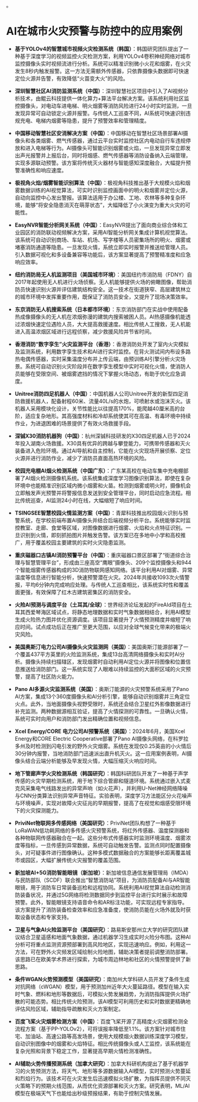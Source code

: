 。

# AI在城市火灾预警与防控中的应用案例

- **基于YOLOv4的智慧城市视频火灾检测系统（韩国）**：韩国研究团队提出了一种基于深度学习的视频监控火灾检测方案，利用YOLOv4卷积神经网络对城市监控摄像头实时视频流进行分析。系统可以精准识别微小火花和烟雾，在火灾发生8秒内触发报警。这一方法无需额外传感器，只依靠摄像头数据即可快速定位火源并告警，有效降低“火苗变大火”的风险。
    
- **深圳智慧社区AI消防监测系统（中国）**：深圳智慧社区项目中引入了AI视频分析技术，由鲲云科技提供一体化算力+算法平台解决方案。该系统利用社区监控摄像头，对电动车进电梯、明火烟雾等消防风险进行24小时实时监测，一旦发现异常可自动锁定火源并报警。与传统人工巡查不同，AI系统可快速识别违规充电、电梯内烟雾等隐患，提升了预警效率和管理精度。
    
- **中国移动智慧社区安消解决方案（中国）**：中国移动在智慧社区场景部署AI摄像头和各类烟雾、燃气传感器，通过云平台实时监控社区内电动自行车违规停放和进入电梯等行为。AI摄像头可智能识别烟雾或火焰，一旦发现异常立即发出声光报警并上报后台，同时将烟感、燃气传感器等消防设备纳入云端管理，实现多源联动预警。该方案将传统灭火器材与智能感知深度融合，大幅提升预警准确性和响应速度。
    
- **极视角火焰/烟雾智能识别算法（中国）**：极视角科技推出基于大规模火焰和烟雾数据训练的AI视觉算法，可实时识别监控画面中的明火和烟雾并定位火源，自动向监控中心发出警报。该算法适用于办公楼、工地、农林等多种复杂环境，能够“将安全隐患消灭在萌芽状态”，大幅降低了小火演变为重大火灾的可能性。
    
- **EasyNVR智能分析网关系统（中国）**：EasyNVR提出了面向商业综合体和工业园区的消防联动视频解决方案，采用AI智能分析网关集成计算机视觉算法。该系统可自动识别商场、车站、机场、写字楼等人员密集场所的明火、烟雾或堵塞消防通道等隐患。一旦发现火情，系统立即实时报警并推送给管理人员。引入数据可视化和多设备兼容等功能后，该方案显著提高了预警精准度和应急响应效率。
    
- **纽约消防局无人机监测项目（美国城市环境）**：美国纽约市消防局（FDNY）自2017年起使用无人机进行火场侦察。无人机能够提供火场的俯瞰图像，帮助消防员快速识别火源并评估建筑结构安全。这一技术在街道狭窄、高层建筑林立的城市环境中发挥重要作用，既保证了消防员安全，又提升了现场决策效率。
    
- **东京消防无人机搜索系统（日本都市环境）**：东京消防部门在实战中使用配备热成像摄像头的无人机在浓烟弥漫的建筑内搜索被困人员。AI热感摄像机能透过浓烟快速定位遇险人员，大大提高救援速度。相比传统人工搜救，无人机能进入高温浓烟区域进行远程侦察，减少救援风险并节省时间。
    
- **香港消防“数字孪生”火灾监测平台（香港）**：香港消防处开发了室内火灾模拟及监测系统，利用数字孪生技术和AI进行实时监控。在背火测试间内布设多路热电偶传感器，实时采集温度分布并上传云端，由预训练AI引擎分析火灾场景。系统可自动识别火灾阶段并在数字孪生模型中实时可视化火情，使消防人员能够在受限空间、被烟雾遮挡的情况下掌握火场动态，有助于优化应急调度。
    
- **Unitree消防四足机器人（中国）**：中国机器人公司Unitree开发的新型四足消防救援机器人，配备射程60米、流量40L/s的水炮，可喷射水或泡沫灭火。该机器人采用模块化设计，关节性能比以往提高170%，能爬越40厘米高的台阶，适应复杂地形。其高强度材料和冷却系统使其可在高温、有毒环境中持续作业，为进退困难的场景提供了有效火场救援手段。
    
- **深铖X30消防机器狗（中国）**：杭州深铖科技研发的X30四足机器人已于2024年投入湖南火场救援。X30具有优异的跨越与攀登能力，可携带传感器和灭火装备进入危险环境。通过AI导航和自主控制，它能在火灾现场开展侦察、定位火源并进行消防作业，减少了消防员直面高热环境的风险。
    
- **校园充电棚AI烟火检测系统（中国广东）**：广东某高校在电动车集中充电棚部署了AI烟火检测摄像机系统。该系统集成深度学习图像识别算法，即使在复杂环境中也能精准识别区域内微小烟雾和火苗。检测到烟雾或明火时，摄像机会立即触发声光预警并将警报信息发送到安全管理平台，同时启动应急流程。相比传统巡查，AI监测24小时在线，大幅缩短了响应时间。
    
- **TSINGSEE智慧校园火情监测方案（中国）**：青犀科技推出校园烟火识别与预警系统，在学校前端布置AI摄像头并结合后端视频分析平台。系统能够实时监控教室、走廊、食堂等区域，对图像数据进行烟雾、火焰和火点特征识别。一旦识别到火情，即刻抓拍图片并触发告警。该方案已在多地中小学和高校推广，用于覆盖校园主要建筑的实时火灾隐患监测。
    
- **重庆磁器口古镇AI消防预警平台（中国）**：重庆磁器口景区部署了“街道综合治理与智慧管理平台”，形成由三座高空“鹰眼”摄像头、209个监控摄像头和944个智能烟雾传感器构成的3D消防物联网感知网络。该平台利用AI对烟雾、异常温度等信息进行智能分析，快速预警潜在火灾。2024年共接收1093次火情警报，平均6分钟内完成响应处理。与传统人工巡查相比，该系统实时性和覆盖面更强，有效保障了红木古建筑密集区的消防安全。
    
- **火险AI预测与调度平台（土耳其/全球）**：世界经济论坛发起的FireAId项目在土耳其西爱琴海区域试点，将静态地理数据和实时气象数据相结合，利用AI模型生成火险热力图并优化资源调度。该项目显著提升了火情预测精度并缩短了响应时间。试点成功后正在推广至更大范围，以应对全球气候变化带来的极端火灾风险。
    
- **美国奥斯汀电力公司AI摄像头火灾监测网（美国）**：美国奥斯汀能源部署了一个覆盖437平方英里的火险监测系统，集成13台高清网络摄像头和实时AI分析。摄像头持续扫描辖区，发现烟雾时自动利用AI定位火源并将图像和位置信息推送给消防部门。这一系统实现了人眼难以持续监控的大面积区域的火灾预警，提高了社区防火能力。
    
- **Pano AI多源火灾监测系统（美国）**：奥斯汀能源的火灾预警系统采用了Pano AI方案，集成13个360度摄像头和AI分析引擎，能够自动识别烟雾并三角定位火点。此外，当地面摄像头视野受限时，系统还会结合卫星红外影像数据进行补充监测。两种数据源相互验证，提高了火情探测的可靠性。一旦确认火情，系统可实时向用户和消防部门发出精确位置和视频信息。
    
- **Xcel Energy/CORE 电力公司AI预警系统（美国）**：2024年6月，美国Xcel Energy和CORE Electric Cooperative部署了Pano AI摄像头网络，在科罗拉多州及时检测到闪电引发的野外火灾烟雾。系统在发现仅0.25英亩的小火情后30分钟内报警，当地消防部门迅速派出直升机灭火。这一应用案例表明，AI摄像头结合云端分析能够及早发现火情，大幅压缩灭火响应时间。
    
- **地下管廊声学火灾检测系统（韩国研究）**：韩国科研团队开发了一种基于声学传感的火灾早期检测系统，用于地下综合管廊和隧道环境。系统通过嵌入式麦克风采集电气线路发出的异常声响（如火花声），并利用U-Net神经网络降噪与CNN分类算法识别异常声音特征。实验表明，深度学习方法能区分火花噪声与环境噪声，实现对故障火灾征兆的早期报警，提高了在视觉和烟感受限环境下的火灾探测能力。
    
- **PriviNet物联网多传感网络（美国研究）**：PriviNet团队构想了一种基于LoRaWAN低功耗网络的多传感火灾预警系统，将红外传感器、温度探测器和各种物联网传感器融合在一起。这些分布式传感器实时监测环境温度、烟雾浓度等指标，一旦传感到异常数据，系统可自动触发告警。监测点同时配置摄像头，对可疑事件进行图像确认。这种多模式数据融合的方案能够长距离覆盖城市或园区，大幅扩展传统火灾报警的覆盖范围。
    
- **新加坡AI+5G消防智能眼镜（新加坡）**：新加坡信息通信发展管理局（IMDA）与民防部队（SCDF）联合推出“智慧消防站”项目，为消防员配备AI与AR智能眼镜，用于消防车日常装备巡检和远程协同。系统利用AI视觉算法自动检测消防装备状况，并通过5G网络将检测数据同步到监控平台进行实时展示和故障预警。此外，智能眼镜支持语音命令和AR标注功能，可实现远程专家指导。该方案提升了消防装备检查效率和应急准备度，使消防员能在火场外就及时获取设备状态和专家支持。
    
- **卫星与气象AI火险监测平台（美国研究）**：路易斯安那州立大学的研究团队建议结合卫星遥感和地面气象数据，通过机器学习生成实时火险分布图。这种AI分析可将重点监测资源预部署到高风险地区，实现迅速响应。例如，利用这一方法，可在野外火灾频发区域绘制火险地图，辅助决策者提前调整消防部署。该思路已在欧美学术界进行探索，为城市周边林地和社区的火情预警提供了新思路。
    
- **条件WGAN火势预测模型（美国研究）**：南加州大学科研人员开发了条件生成对抗网络（cWGAN）模型，用于预测加州近年大火蔓延路径。模型在输入实时气象、燃料和地形等数据后，可模拟火势发展趋势，为消防指挥提供火场扩散的可能态势。相比传统火险预测，该AI模型可利用历史和实时数据更精确地评估风险区域，辅助指导疏散和灭火方案制定。
    
- **百度飞桨火灾烟雾检测方案（中国）**：百度飞桨开源了高精度火灾烟雾检测全流程方案（基于PP-YOLOv2），可将误报率降低至1.1%。该方案针对城市住宅、加油站、高速公路等高发场景，使用大规模烟火数据训练深度学习模型，自动识别图像中的烟雾和火焰特征。相比传统摄像头或人工监控，该系统能在复杂光照和背景下稳定工作，显著提高早期火情检测准确性。
    
- **AI辅助火势传播预测系统（加拿大研究）**：加拿大科研机构提出了基于机器学习的火势预测方法，将天气、地形等多源数据输入AI模型，实时预测火势蔓延和烈焰行为。该技术可在火灾发生后迅速模拟火场扩散，为指挥员提供不同灭火策略下的预期火线范围，从而优化资源部署和灭火方案。研究表明，ML/AI模型在极端天气下也能给出秒级预报结果，有助于控制灾情发展。
    

